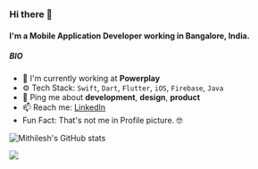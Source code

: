 ### Hi there 👋

#### I'm a Mobile Application Developer working in Bangalore, India.

##### BIO

- 🏢 I'm currently working at **Powerplay**
- ⚙️ Tech Stack: `Swift`, `Dart`, `Flutter`, `iOS`, `Firebase`, `Java`
- 💬 Ping me about **development**, **design**, **product**
- 📫 Reach me: [LinkedIn](https://www.linkedin.com/in/mithilesh-parmar-97395712b/)
- Fun Fact: That's not me in Profile picture. 🤓


![Mithilesh's GitHub stats](https://github-readme-stats.vercel.app/api?username=mithilesh-parmar&count_private=true&show_icons=true&theme=tokyonight)

<p></p>
<!-- Stats Dashboard -->
<img src = "https://github-readme-stats.vercel.app/api/top-langs/?username=mithilesh-parmar&langs_count=20&hide=jupyter%20notebook,scss,html,css,shell&theme=tokyonight">

</p>
